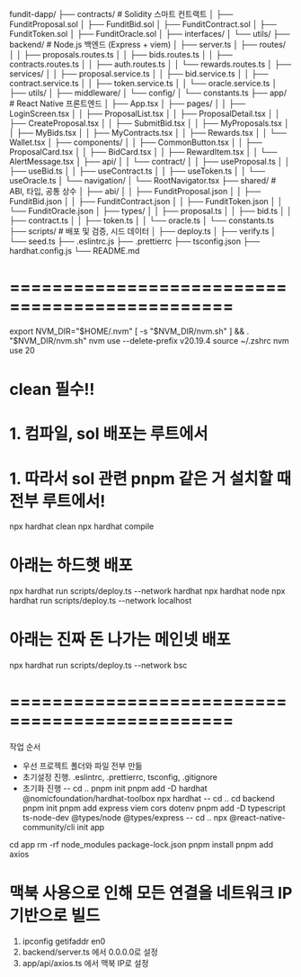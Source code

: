 fundit-dapp/
├── contracts/            # Solidity 스마트 컨트랙트
│   ├── FunditProposal.sol
│   ├── FunditBid.sol
│   ├── FunditContract.sol
│   ├── FunditToken.sol
│   ├── FunditOracle.sol
│   ├── interfaces/
│   └── utils/
├── backend/              # Node.js 백엔드 (Express + viem)
│   ├── server.ts
│   ├── routes/
│   │   ├── proposals.routes.ts
│   │   ├── bids.routes.ts
│   │   ├── contracts.routes.ts
│   │   ├── auth.routes.ts
│   │   └── rewards.routes.ts
│   ├── services/
│   │   ├── proposal.service.ts
│   │   ├── bid.service.ts
│   │   ├── contract.service.ts
│   │   ├── token.service.ts
│   │   └── oracle.service.ts
│   ├── utils/
│   ├── middleware/
│   └── config/
│       └── constants.ts
├── app/                  # React Native 프론트엔드
│   ├── App.tsx
│   ├── pages/
│   │   ├── LoginScreen.tsx
│   │   ├── ProposalList.tsx
│   │   ├── ProposalDetail.tsx
│   │   ├── CreateProposal.tsx
│   │   ├── SubmitBid.tsx
│   │   ├── MyProposals.tsx
│   │   ├── MyBids.tsx
│   │   ├── MyContracts.tsx
│   │   ├── Rewards.tsx
│   │   └── Wallet.tsx
│   ├── components/
│   │   ├── CommonButton.tsx
│   │   ├── ProposalCard.tsx
│   │   ├── BidCard.tsx
│   │   ├── RewardItem.tsx
│   │   └── AlertMessage.tsx
│   ├── api/
│   │   └── contract/
│   │       ├── useProposal.ts
│   │       ├── useBid.ts
│   │       ├── useContract.ts
│   │       ├── useToken.ts
│   │       └── useOracle.ts
│   └── navigation/
│       └── RootNavigator.tsx
├── shared/               # ABI, 타입, 공통 상수
│   ├── abi/
│   │   ├── FunditProposal.json
│   │   ├── FunditBid.json
│   │   ├── FunditContract.json
│   │   ├── FunditToken.json
│   │   └── FunditOracle.json
│   ├── types/
│   │   ├── proposal.ts
│   │   ├── bid.ts
│   │   ├── contract.ts
│   │   ├── token.ts
│   │   └── oracle.ts
│   └── constants.ts
├── scripts/              # 배포 및 검증, 시드 데이터
│   ├── deploy.ts
│   ├── verify.ts
│   └── seed.ts
├── .eslintrc.js
├── .prettierrc
├── tsconfig.json
├── hardhat.config.js
└── README.md

# =============================================== #

export NVM_DIR="$HOME/.nvm"
[ -s "$NVM_DIR/nvm.sh" ] && \. "$NVM_DIR/nvm.sh"
nvm use --delete-prefix v20.19.4
source ~/.zshrc
nvm use 20

# clean 필수!!
# 1. 컴파일, sol 배포는 루트에서
# 1. 따라서 sol 관련 pnpm 같은 거 설치할 때 전부 루트에서!
npx hardhat clean
npx hardhat compile
# 아래는 하드햇 배포
npx hardhat run scripts/deploy.ts --network hardhat
npx hardhat node
npx hardhat run scripts/deploy.ts --network localhost

# 아래는 진짜 돈 나가는 메인넷 배포
npx hardhat run scripts/deploy.ts --network bsc

# =============================================== #

작업 순서
- 우선 프로젝트 폴더와 파일 전부 만듦
- 초기설정 진행. .eslintrc, .prettierrc, tsconfig, .gitignore
- 초기화 진행
-- cd ..
pnpm init
pnpm add -D hardhat @nomicfoundation/hardhat-toolbox
npx hardhat
-- cd ..
cd backend
pnpm init
pnpm add express viem cors dotenv
pnpm add -D typescript ts-node-dev @types/node @types/express
-- cd ..
npx @react-native-community/cli init app

cd app
rm -rf node_modules package-lock.json
pnpm install
pnpm add axios

# 맥북 사용으로 인해 모든 연결을 네트워크 IP 기반으로 빌드
1. ipconfig getifaddr en0
2. backend/server.ts 에서 0.0.0.0로 설정
3. app/api/axios.ts 에서 맥북 IP로 설정